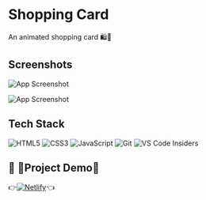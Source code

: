 
# Shopping Card 

An animated shopping card 🛍️🛒
 
## Screenshots

![App Screenshot](https://raw.githubusercontent.com/Ashutosh-pixel/ModChairCard/master/1.png)

![App Screenshot](https://raw.githubusercontent.com/Ashutosh-pixel/ModChairCard/master/2.png)


## Tech Stack

![HTML5](https://img.shields.io/badge/html5-%23E34F26.svg?style=for-the-badge&logo=html5&logoColor=white)
![CSS3](https://img.shields.io/badge/css3-%231572B6.svg?style=for-the-badge&logo=css3&logoColor=white)
![JavaScript](https://img.shields.io/badge/javascript-%23323330.svg?style=for-the-badge&logo=javascript&logoColor=%23F7DF1E)
![Git](https://img.shields.io/badge/git-%23F05033.svg?style=for-the-badge&logo=git&logoColor=white)
![VS Code Insiders](https://img.shields.io/badge/VS%20Code%20Insiders-35b393.svg?style=for-the-badge&logo=visual-studio-code&logoColor=white)





## 🔗 🚀Project Demo🚀
👉[![Netlify](https://img.shields.io/badge/DEMO-%23000000.svg?style=for-the-badge&logo=netlify&logoColor=#00C7B7)](https://modchair.netlify.app/)👈

